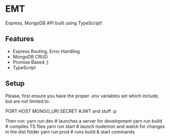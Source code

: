 # EMT
Express, MongoDB API built using TypeScript!

## Features
- Express Routing, Error Handling
- MongoDB CRUD
- Promise Based ;)
- TypeScript 

## Setup
Please, first ensure you have the proper .env variables set which include, but are not limited to:

  PORT
  HOST
  MONGO_URI
  SECRET #JWT and stuff :p
  
Then run:
  yarn run dev # launches a server for development
  yarn run build # compiles TS files
  yarn run start # launch nodemon and watch for changes in the dist folder
  yarn run prod # runs build & start commands
